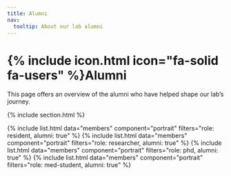 ```yaml
---
title: Alumni
nav:
  tooltip: About our lab alumni
---
```


# {% include icon.html icon="fa-solid fa-users" %}Alumni

This page offers an overview of the alumni who have helped shape our lab’s journey.

{% include section.html %}

{% include list.html data="members" component="portrait" filters="role: resident, alumni: true" %}
{% include list.html data="members" component="portrait" filters="role: researcher, alumni: true" %}
{% include list.html data="members" component="portrait" filters="role: phd, alumni: true" %}
{% include list.html data="members" component="portrait" filters="role: med-student, alumni: true" %}